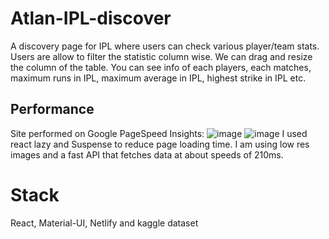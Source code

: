 # Atlan-IPL-discover
A discovery page for IPL where users can check various player/team stats. Users are allow to filter the statistic column wise. We can drag and resize the column of the table.
You can see info of each players, each matches, maximum runs in IPL, maximum average in IPL, highest strike in IPL etc.
 
## Performance
Site performed on Google PageSpeed Insights:
![image](https://photos.app.goo.gl/v8BAcw4AcKhePG2p9)
![image](https://photos.app.goo.gl/GTT7iXZETnyejgbV8)
I used react lazy and Suspense to reduce page loading time.
I am using low res images and a fast API that fetches data at about speeds of 210ms.

# Stack
  React, Material-UI, Netlify and kaggle dataset
